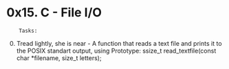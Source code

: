 # 0x15. C - File I/O

		Tasks:

0. Tread lightly, she is near - A function that reads a text file and prints it to the POSIX standart output, using Prototype: ssize_t read_textfile(const char *filename, size_t letters);
